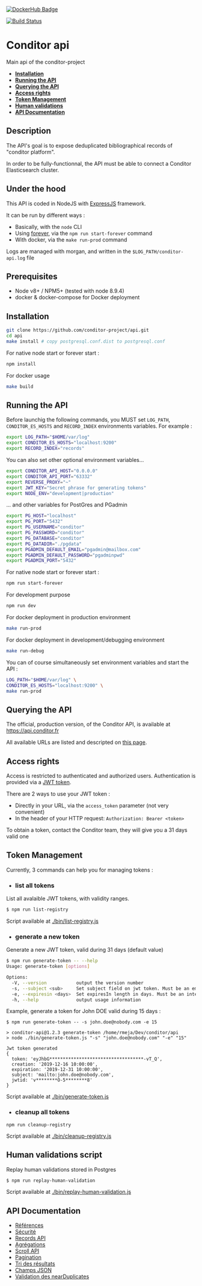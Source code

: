 [![DockerHub Badge](https://dockeri.co/image/conditor/api)](https://hub.docker.com/r/conditor/api/)

[![Build Status](https://travis-ci.org/conditor-project/api.svg?branch=master)](https://travis-ci.org/conditor-project/api)

# Conditor api
Main api of the conditor-project

- **[Installation](#installation)**
- **[Running the API](#running-the-api)**
- **[Querying the API](#querying-the-api)**
- **[Access rights](#access-rights)**
- **[Token Management](#token-management)**
- **[Human validations](#human-validation-script)**
- **[API Documentation](#api)**

## Description

The API's goal is to expose deduplicated bibliographical records of "conditor platform".

In order to be fully-functionnal, the API must be able to connect a Conditor Elasticsearch cluster.

## Under the hood

This API is coded in NodeJS with [ExpressJS](http://expressjs.com/) framework.

It can be run by different ways :

* Basically, with the `node` CLI
* Using [forever](https://github.com/foreverjs/forever), via the `npm run start-forever` command
* With docker, via the `make run-prod` command

Logs are managed with morgan, and written in the `$LOG_PATH/conditor-api.log` file

## Prerequisites

* Node v8+ / NPM5+ (tested with node 8.9.4)
* docker & docker-compose for Docker deployment

<a name="installation"></a>
## Installation

```bash
git clone https://github.com/conditor-project/api.git
cd api
make install # copy postgresql.conf.dist to postgresql.conf
```

For native node start or forever start :

```bash
npm install
```

For docker usage

```bash
make build
```
<a name="running-the-api"></a>
## Running the API

Before launchig the following commands, you MUST set `LOG_PATH`, `CONDITOR_ES_HOSTS` and `RECORD_INDEX` environments variables. For example :

```bash
export LOG_PATH="$HOME/var/log"
export CONDITOR_ES_HOSTS="localhost:9200"
export RECORD_INDEX="records"
```

You can also set other optional environment variables...

```bash
export CONDITOR_API_HOST="0.0.0.0"
export CONDITOR_API_PORT="63332"
export REVERSE_PROXY="~"
export JWT_KEY="Secret phrase for generating tokens"
export NODE_ENV="development|production"
```

... and other variables for PostGres and PGadmin

```bash
export PG_HOST="localhost"
export PG_PORT="5432"
export PG_USERNAME="conditor"
export PG_PASSWORD="conditor"
export PG_DATABASE="conditor"
export PG_DATADIR="./pgdata"
export PGADMIN_DEFAULT_EMAIL="pgadmin@mailbox.com"
export PGADMIN_DEFAULT_PASSWORD="pgadminpwd"
export PGADMIN_PORT="5432"
```

For native node start or forever start :

```bash
npm run start-forever
```

For development purpose

```bash
npm run dev
```

For docker deployment in production environment

```bash
make run-prod
```

For docker deployment in development/debugging environment

```bash
make run-debug
```

You can of course simultaneously set environment variables and start the API :

```bash
LOG_PATH="$HOME/var/log" \
CONDITOR_ES_HOSTS="localhost:9200" \
make run-prod
```

<a name="querying-the-api"></a>
## Querying the API

The official, production version, of the Conditor API, is available at https://api.conditor.fr

All available URLs are listed and descripted on [this page](./doc/records.md).

<a name="access-rights"></a>
## Access rights

Access is restricted to authenticated and authorized users. Authentication is provided via a [JWT token](https://jwt.io/).

There are 2 ways to use your JWT token :

- Directly in your URL, via the `access_token` parameter (not very convenient)
- In the header of your HTTP request: `Authorization: Bearer <token>`

To obtain a token, contact the Conditor team, they will give you a 31 days valid one

<a name="token-management"></a>
## Token Management

Currently, 3 commands can help you for managing tokens :

- ### list all tokens

List all avalaible JWT tokens, with validity ranges.
```bash
$ npm run list-registry
```

Script available at [./bin/list-registry.js](./bin/list-registry.js)

- ### generate a new token

Generate a new JWT token, valid during 31 days (default value)
```bash
$ npm run generate-token -- --help
Usage: generate-token [options]

Options:
  -V, --version           output the version number
  -s, --subject <sub>     Set subject field on jwt token. Must be an email address
  -e, --expiresin <days>  Set expiresIn length in days. Must be an integer[1-90]
  -h, --help              output usage information
```

Example, generate a token for John DOE valid during 15 days :
```
$ npm run generate-token -- -s john.doe@nobody.com -e 15

> conditor-api@1.2.3 generate-token /home/rmeja/Dev/conditor/api
> node ./bin/generate-token.js "-s" "john.doe@nobody.com" "-e" "15"

Jwt token generated
{
  token: 'eyJhbG***********************************-vT_Q',
  creation: '2019-12-16 10:00:00',
  expiration: '2019-12-31 10:00:00',
  subject: 'mailto:john.doe@nobody.com',
  jwtid: 'v********O-5********8'
}
```

Script available at [./bin/generate-token.js](./bin/generate-token.js)

- ### cleanup all tokens

`npm run cleanup-registry`

Script available at [./bin/cleanup-registry.js](./bin/cleanup-registry.js)

<a name="human-validation-script"></a>
## Human validations script

Replay human validations stored in Postgres

```bash
$ npm run replay-human-validation
```

Script available at [./bin/replay-human-validation.js](./bin/replay-human-validation.js)

<a name="api"></a>
## API Documentation

* [Références](doc/references.md)
* [Sécurité](doc/securite.md )
* [Records API](doc/records.md)
* [Agrégations](doc/aggregations.md)
* [Scroll API](doc/scroll.md)
* [Pagination](doc/pagin.md)
* [Tri des résultats](doc/sort.md)
* [Champs JSON](doc/recordFields.md)
* [Validation des nearDuplicates](doc/duplicatesValidations.md)
